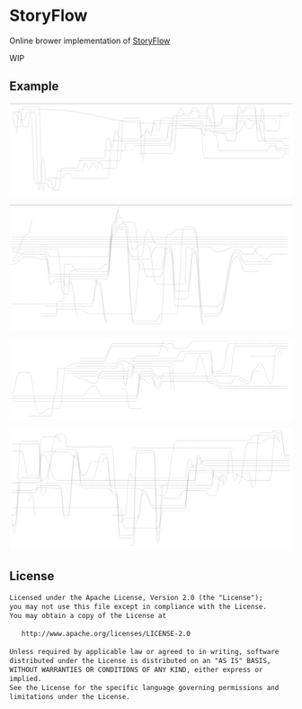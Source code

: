 # StoryFlow
Online brower implementation of [StoryFlow](http://www.ycwu.org/projects/infovis13.html)

WIP

## Example

![Inception](doc/Inception.png)

![LetBulletFly](doc/LetBulletFly.png)

![Matrix](doc/Matrix.png)

![StarWars](doc/StarWars.png)

License
---------

    Licensed under the Apache License, Version 2.0 (the "License");
    you may not use this file except in compliance with the License.
    You may obtain a copy of the License at
    
       http://www.apache.org/licenses/LICENSE-2.0
    
    Unless required by applicable law or agreed to in writing, software
    distributed under the License is distributed on an "AS IS" BASIS,
    WITHOUT WARRANTIES OR CONDITIONS OF ANY KIND, either express or implied.
    See the License for the specific language governing permissions and
    limitations under the License.
